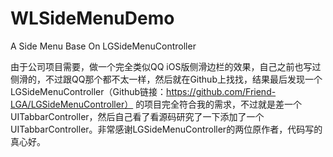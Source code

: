 # WLSideMenuDemo

A Side Menu Base On LGSideMenuController

由于公司项目需要，做一个完全类似QQ iOS版侧滑边栏的效果，自己之前也写过侧滑的，不过跟QQ那个都不太一样，然后就在Github上找找，结果最后发现一个LGSideMenuController（Github链接：https://github.com/Friend-LGA/LGSideMenuController） 的项目完全符合我的需求，不过就是差一个UITabbarController，然后自己看了看源码研究了一下添加了一个UITabbarController。非常感谢LGSideMenuController的两位原作者，代码写的真心好。

